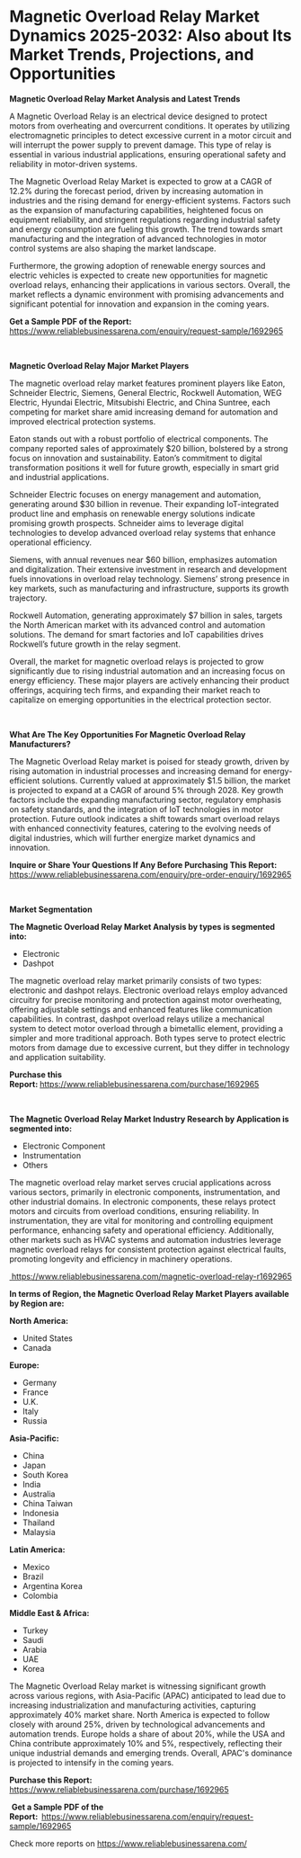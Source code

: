 <p><h1>Magnetic Overload Relay Market Dynamics 2025-2032: Also about Its Market Trends, Projections, and Opportunities</h1></p><p><strong>Magnetic Overload Relay Market Analysis and Latest Trends</strong></p>
<p><p>A Magnetic Overload Relay is an electrical device designed to protect motors from overheating and overcurrent conditions. It operates by utilizing electromagnetic principles to detect excessive current in a motor circuit and will interrupt the power supply to prevent damage. This type of relay is essential in various industrial applications, ensuring operational safety and reliability in motor-driven systems.</p><p>The Magnetic Overload Relay Market is expected to grow at a CAGR of 12.2% during the forecast period, driven by increasing automation in industries and the rising demand for energy-efficient systems. Factors such as the expansion of manufacturing capabilities, heightened focus on equipment reliability, and stringent regulations regarding industrial safety and energy consumption are fueling this growth. The trend towards smart manufacturing and the integration of advanced technologies in motor control systems are also shaping the market landscape. </p><p>Furthermore, the growing adoption of renewable energy sources and electric vehicles is expected to create new opportunities for magnetic overload relays, enhancing their applications in various sectors. Overall, the market reflects a dynamic environment with promising advancements and significant potential for innovation and expansion in the coming years.</p></p>
<p><strong>Get a Sample PDF of the Report:&nbsp;</strong> <a href="https://www.reliablebusinessarena.com/enquiry/request-sample/1692965?utm_campaign=2385&utm_medium=2&utm_source=Github&utm_content=ia&utm_term=13022025&utm_id=magnetic-overload-relay">https://www.reliablebusinessarena.com/enquiry/request-sample/1692965</a></p>
<p>&nbsp;</p>
<p><strong>Magnetic Overload Relay Major Market Players</strong></p>
<p><p>The magnetic overload relay market features prominent players like Eaton, Schneider Electric, Siemens, General Electric, Rockwell Automation, WEG Electric, Hyundai Electric, Mitsubishi Electric, and China Suntree, each competing for market share amid increasing demand for automation and improved electrical protection systems.</p><p>Eaton stands out with a robust portfolio of electrical components. The company reported sales of approximately $20 billion, bolstered by a strong focus on innovation and sustainability. Eaton’s commitment to digital transformation positions it well for future growth, especially in smart grid and industrial applications.</p><p>Schneider Electric focuses on energy management and automation, generating around $30 billion in revenue. Their expanding IoT-integrated product line and emphasis on renewable energy solutions indicate promising growth prospects. Schneider aims to leverage digital technologies to develop advanced overload relay systems that enhance operational efficiency.</p><p>Siemens, with annual revenues near $60 billion, emphasizes automation and digitalization. Their extensive investment in research and development fuels innovations in overload relay technology. Siemens’ strong presence in key markets, such as manufacturing and infrastructure, supports its growth trajectory.</p><p>Rockwell Automation, generating approximately $7 billion in sales, targets the North American market with its advanced control and automation solutions. The demand for smart factories and IoT capabilities drives Rockwell’s future growth in the relay segment.</p><p>Overall, the market for magnetic overload relays is projected to grow significantly due to rising industrial automation and an increasing focus on energy efficiency. These major players are actively enhancing their product offerings, acquiring tech firms, and expanding their market reach to capitalize on emerging opportunities in the electrical protection sector.</p></p>
<p>&nbsp;</p>
<p><strong>What Are The Key Opportunities For Magnetic Overload Relay Manufacturers?</strong></p>
<p><p>The Magnetic Overload Relay market is poised for steady growth, driven by rising automation in industrial processes and increasing demand for energy-efficient solutions. Currently valued at approximately $1.5 billion, the market is projected to expand at a CAGR of around 5% through 2028. Key growth factors include the expanding manufacturing sector, regulatory emphasis on safety standards, and the integration of IoT technologies in motor protection. Future outlook indicates a shift towards smart overload relays with enhanced connectivity features, catering to the evolving needs of digital industries, which will further energize market dynamics and innovation.</p></p>
<p><strong>Inquire or Share Your Questions If Any Before Purchasing This Report:</strong> <a href="https://www.reliablebusinessarena.com/enquiry/pre-order-enquiry/1692965?utm_campaign=2385&utm_medium=2&utm_source=Github&utm_content=ia&utm_term=13022025&utm_id=magnetic-overload-relay">https://www.reliablebusinessarena.com/enquiry/pre-order-enquiry/1692965</a></p>
<p>&nbsp;</p>
<p><strong>Market Segmentation</strong></p>
<p><strong>The Magnetic Overload Relay Market Analysis by types is segmented into:</strong></p>
<p><ul><li>Electronic</li><li>Dashpot</li></ul></p>
<p><p>The magnetic overload relay market primarily consists of two types: electronic and dashpot relays. Electronic overload relays employ advanced circuitry for precise monitoring and protection against motor overheating, offering adjustable settings and enhanced features like communication capabilities. In contrast, dashpot overload relays utilize a mechanical system to detect motor overload through a bimetallic element, providing a simpler and more traditional approach. Both types serve to protect electric motors from damage due to excessive current, but they differ in technology and application suitability.</p></p>
<p><strong>Purchase this Report:&nbsp;</strong><a href="https://www.reliablebusinessarena.com/purchase/1692965?utm_campaign=2385&utm_medium=2&utm_source=Github&utm_content=ia&utm_term=13022025&utm_id=magnetic-overload-relay">https://www.reliablebusinessarena.com/purchase/1692965</a></p>
<p>&nbsp;</p>
<p><strong>The Magnetic Overload Relay Market Industry Research by Application is segmented into:</strong></p>
<p><ul><li>Electronic Component</li><li>Instrumentation</li><li>Others</li></ul></p>
<p><p>The magnetic overload relay market serves crucial applications across various sectors, primarily in electronic components, instrumentation, and other industrial domains. In electronic components, these relays protect motors and circuits from overload conditions, ensuring reliability. In instrumentation, they are vital for monitoring and controlling equipment performance, enhancing safety and operational efficiency. Additionally, other markets such as HVAC systems and automation industries leverage magnetic overload relays for consistent protection against electrical faults, promoting longevity and efficiency in machinery operations.</p></p>
<p><a href="https://www.reliablebusinessarena.com/magnetic-overload-relay-r1692965?utm_campaign=2385&utm_medium=2&utm_source=Github&utm_content=ia&utm_term=13022025&utm_id=magnetic-overload-relay">&nbsp;https://www.reliablebusinessarena.com/magnetic-overload-relay-r1692965</a></p>
<p><strong>In terms of Region, the Magnetic Overload Relay Market Players available by Region are:</strong></p>
<p>
    <p> <strong> North America: </strong>
        <ul>
            <li>United States</li>
            <li>Canada</li>
        </ul>
        </p> 
    <p> <strong> Europe: </strong>
        <ul>
            <li>Germany</li>
            <li>France</li>
            <li>U.K.</li>
            <li>Italy</li>
            <li>Russia</li>
        </ul>
        </p> 
    <p> <strong> Asia-Pacific: </strong>
        <ul>
            <li>China</li>
            <li>Japan</li>
            <li>South Korea</li>
            <li>India</li>
            <li>Australia</li>
            <li>China Taiwan</li>
            <li>Indonesia</li>
            <li>Thailand</li>
            <li>Malaysia</li>
        </ul>
        </p> 
    <p> <strong> Latin America: </strong>
        <ul>
            <li>Mexico</li>
            <li>Brazil</li>
            <li>Argentina Korea</li>
            <li>Colombia</li>
        </ul>
        </p> 
    <p> <strong> Middle East & Africa: </strong>
        <ul>
            <li>Turkey</li>
            <li>Saudi</li>
            <li>Arabia</li>
            <li>UAE</li>
            <li>Korea</li>
        </ul>
    </p>
    </p>
<p><p>The Magnetic Overload Relay market is witnessing significant growth across various regions, with Asia-Pacific (APAC) anticipated to lead due to increasing industrialization and manufacturing activities, capturing approximately 40% market share. North America is expected to follow closely with around 25%, driven by technological advancements and automation trends. Europe holds a share of about 20%, while the USA and China contribute approximately 10% and 5%, respectively, reflecting their unique industrial demands and emerging trends. Overall, APAC's dominance is projected to intensify in the coming years.</p></p>
<p><strong>Purchase this Report: </strong><a href="https://www.reliablebusinessarena.com/purchase/1692965?utm_campaign=2385&utm_medium=2&utm_source=Github&utm_content=ia&utm_term=13022025&utm_id=magnetic-overload-relay">https://www.reliablebusinessarena.com/purchase/1692965</a></p>
<p>&nbsp;<strong>Get a Sample PDF of the Report:&nbsp;&nbsp;</strong><a href="https://www.reliablebusinessarena.com/enquiry/request-sample/1692965?utm_campaign=2385&utm_medium=2&utm_source=Github&utm_content=ia&utm_term=13022025&utm_id=magnetic-overload-relay">https://www.reliablebusinessarena.com/enquiry/request-sample/1692965</a></p>
<p><strong></strong></p>
<p>Check more reports on <a href="https://www.reliablebusinessarena.com/?utm_campaign=2385&utm_medium=2&utm_source=Github&utm_content=ia&utm_term=13022025&utm_id=magnetic-overload-relay">https://www.reliablebusinessarena.com/</a></p>